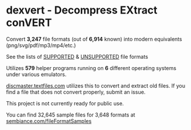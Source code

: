 # dexvert - **D**ecompress **EX**tract con**VERT**
Convert **3,247** file formats (out of **6,914** known) into modern equivalents (png/svg/pdf/mp3/mp4/etc.)

See the lists of [SUPPORTED](SUPPORTED.md) & [UNSUPPORTED](UNSUPPORTED.md) file formats

Utilizes **579** helper programs running on **6** different operating systems under various emulators.

[discmaster.textfiles.com](http://discmaster.textfiles.com/) utilizes this to convert and extract old files. If you find a file that does not convert properly, submit an issue.

This project is not currently ready for public use.

You can find 32,645 sample files for 3,648 formats at [sembiance.com/fileFormatSamples](https://sembiance.com/fileFormatSamples/)
